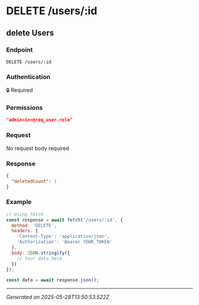 # DELETE /users/:id

## delete Users

### Endpoint

```
DELETE /users/:id
```

### Authentication

🔒 Required

### Permissions

```json
"admin=in=@req_user.role"
```

### Request

No request body required

### Response

```json
{
  "deletedCount": 1
}
```

### Example

```javascript
// Using fetch
const response = await fetch('/users/:id', {
  method: 'DELETE',
  headers: {
    'Content-Type': 'application/json',
    'Authorization': 'Bearer YOUR_TOKEN'
  },
  body: JSON.stringify({
    // Your data here
  })
});

const data = await response.json();
```

---

*Generated on 2025-05-28T13:50:53.522Z*
